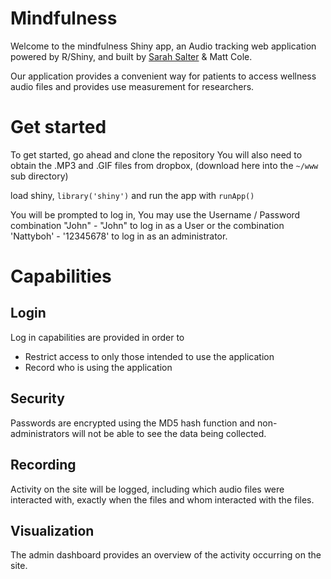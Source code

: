 # Mindfulness

Welcome to the mindfulness Shiny app, an Audio tracking web application powered by R/Shiny, and built by [Sarah Salter](https://github.com/sarahsalter) & Matt Cole.


Our application provides a convenient way for patients to access wellness audio files and provides use measurement for researchers. 


# Get started

To get started, go ahead and clone the repository
You will also need to obtain the .MP3 and .GIF files from dropbox, (download here into the `~/www` sub directory)

load shiny, `library('shiny')` and run the app with `runApp()`

You will be prompted to log in,
You may use the Username / Password combination "John" - "John" to log in as a User or the combination 'Nattyboh' - '12345678' to log in as an administrator. 

# Capabilities 

## Login

Log in capabilities are provided in order to
* Restrict access to only those intended to use the application
* Record who is using the application

## Security


Passwords are encrypted using the MD5 hash function and non-administrators will not be able to see the data being collected.


## Recording

Activity on the site will be logged, including which audio files were interacted with, exactly when the files and whom interacted with the files.

## Visualization

The admin dashboard provides an overview of the activity occurring on the site.




